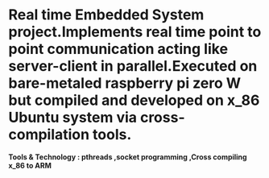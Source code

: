 # Real time Embedded System project.Implements real time point to point communication acting like server-client in parallel.Executed on bare-metaled raspberry pi zero W but compiled and developed on x_86 Ubuntu system via cross-compilation tools.
**Tools & Technology : pthreads ,socket programming ,Cross compiling x_86 to ARM**
